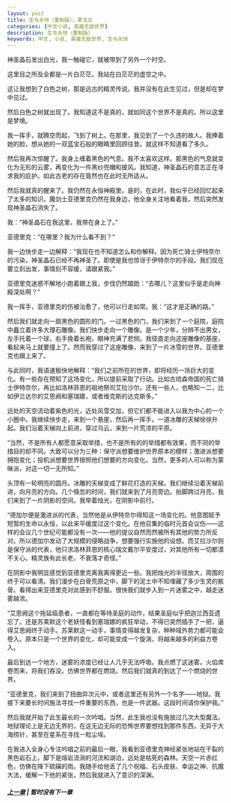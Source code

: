 ```yaml
---
layout: post
title: 生与永恒（重制版），莱戈五
categories: [中文小说, 英雄无敌世界]
description: 生与永恒（重制版）
keywords: 中文, 小说, 英雄无敌世界, 生与永恒
---
```


神圣晶石发出白光，我一触碰它，就被带到了另外一个时空。

这里目之所及全都是一片白茫茫。我站在白茫茫的虚空之中。

这让我想到了白色之树，那是远古的精灵传说。我并没有在此生见过，但是却在梦中见过。

然后白色之树就出现了。我知道这不是真的，就如同这个世界不是真的。所以这里是梦境。

我一挥手，就腾空而起，飞到了树上。在那里，我见到了一个久违的故人。我捧着她的脸，想从她的一双蓝宝石般的眼睛里回顾往昔。就这样不知道看了多久。

然后我再次惊醒了。我身上缠着黑色的气息。我不太喜欢这样。那黑色的气息就变化为无形的云雾，再变化为一件黑纱兜帽和披风。我知道，神圣晶石的意志正在寻求我的庇护。如此古老的存在竟然也在此时无所适从。

然后我就真的醒来了。我仍然在永恒神殿里。是的，在此时，我似乎已经回忆起来了太多的知识。魔剑士亚德里克仍然在我身边，他全身关注地看着我，然后突然发现神圣晶石消失了。

我：“神圣晶石在我这里，我带在身上了。”

亚德里克：“在哪里？我为什么看不到？”

我一边快步走一边解释：“我现在也不知道怎么和你解释。因为死亡骑士伊特奈尔的污染，神圣晶石已经不再神圣了。即使是我也惊讶于伊特奈尔的手段。我们现在要立刻出发，事情刻不容缓，请跟紧我。”

亚德里克迷惑不解地小跑着跟上我，步伐仍然踉跄：“去哪儿？这里似乎是走向神殿深处啊？”

我一挥手，亚德里克的伤被治愈了，他可以行走如常。我：“这才是正确的路。”

然后我们就走向一扇黑色的圆形的门。一过黑色的门，我们来到了一个庭院，庭院中矗立着许多大理石雕像。我们快步走向一个雕像。是一个少年，分辨不出男女，左手托着一个球，右手挽着长袍，眼神充满了悲悯。我径直走向这座雕像的基座，看起来马上就要撞上了。然而我穿过了这座雕像，来到了一片冰雪的世界。亚德里克也跟上来了。

与此同时，我语速极快地解释：“我们之前所在的世界，即将经历一场巨大的变化。有一些存在预知了这场变化，所以提前采取了行动。比如古琉森帝国的死亡骑士伊特奈尔，再比如洛林菲恩的祖地祭司艾拉沙尔。还有一些人，也略知一二，比如伊兰达尔的艾思阙和塞瑞娜，或者维克斯的达克斯多。”

远处的天空流动着紫色的光，近处风雪交加，但它们都不能进入以我为中心的一个小圈中。我继续快步走，来到一个悬崖，然后再一挥手。一道冰雕的天梯徐徐升起。我们沿着天梯向上前进，穿过乌云，来到一片荒凉的平原。

“当然，不是所有人都愿意采取举措，也不是所有的的举措都有效果，而不同的举措目的却不同。大致可以分为三种：保守派想要维护世界原本的模样；激进派想要拥抱变化；投机派想要世界按照他们想要的方向变化。当然，更多的人可以称为蒙昧派，对这一切一无所知。”

头顶有一轮明亮的圆月。冰雕的天梯变成了鲜花打造的天梯。我们继续沿着天梯前进，向月亮的方向。几个倏忽的时间，我们就来到了月亮旁边。抬脚跨过月亮，我们来到了一片阴影的空间。我举着烛光，在阴影中前行。

“德加尔便是激进派的代表，当然他是从伊特奈尔得知这一场变化的。他意图赋予短暂的生命以永恒，以此来平缓度过这个变化。在他召集的临时元首会议伤——这样的会议几个世纪可能都没有一次——他的提议自然而然被所有其他的势力所反对。所以德加尔发动了大规模的侵略战争，想要强行实施他的设想。而艾拉沙尔则是保守派的代表，他只求洛林菲恩的核心瑞文戴尔平安度过，对其他所有一切都漠不关心。精灵族有此长老，不衰落才奇怪。”

在阴影中我明显感觉到亚德里克离我离得更近一些。我把烛光的半径放大，周围的终于可以看清。我们漫步在白骨荒原之中，脚下的泥土中不知埋藏了多少生灵的骸骨。看得出来亚德里克对此感到不舒服。很快我们就步入到一片迷雾之中，越走迷雾越浓。

“艾思阙这个拖延癌患者，一直都在等待圣庭的动作，结果圣庭似乎把迦兰西亚遗忘了。还是苏莱默这个老妖怪看到塞瑞娜的疯狂举动，不得已突然插手了一把，逼得艾思阙终于动手。苏莱默这一动手，事情变得越发复杂，种种域外势力都可能会卷入。原本只是一个世界的变化，却可能变成一个旋涡，将越来越多的利益方卷入。

最后到达一个地方，迷雾的浓度已经让人几乎无法呼吸。我点燃了这迷雾。火焰席卷而来，将我们吞没，仿佛世界都在燃烧。然后我们就真的到达了一个燃烧的世界。

“亚德里克，我们来到了扭曲异次元中，或者这里还有另外一个名字——地狱。我接下来要长时间施法寻找一件重要的东西，也是一件武器。这段时间请你保护我。”

然后我就开始了此生最长的一次吟唱。当然，此生我也没有施放过几次大型魔法。地狱理论上是无边无界的，在这无边无际的恐怖世界要想找到那件东西，无异于大海捞针，甚至在星系在寻找一粒尘埃。

在我进入全身心专注吟唱之前的最后一眼，我看到亚德里克神经紧张地站在干裂的黑色岩石上，脚下是熔岩流淌的河流和湖泊，远处是枯死的森林。天空一片赤红色，仿佛在降下硫磺的雨。我随手给他丢了几个祝福、石头皮肤、幸运之神、抗魔大法，缓解一下他的紧张，然后我就进入了意识的深渊。

##### [上一章](/2021/05/18/Life-And-Eternity-4/) | 暂时没有下一章